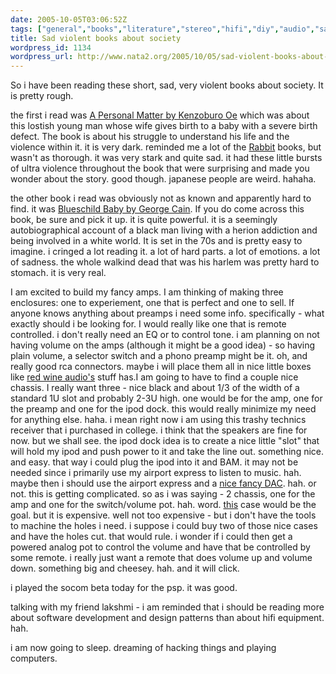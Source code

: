 ```yaml
---
date: 2005-10-05T03:06:52Z
tags: ["general","books","literature","stereo","hifi","diy","audio","sadness","society","violent"]
title: Sad violent books about society
wordpress_id: 1134
wordpress_url: http://www.nata2.org/2005/10/05/sad-violent-books-about-society/
---
```


So i have been reading these short, sad, very violent books about society. It is pretty rough.

 the first i read was <a href="http://www.amazon.com/exec/obidos/ASIN/0802150616/nata2productions">A Personal Matter by Kenzoburo Oe</a> which was about this lostish young man whose wife gives birth to a baby with a severe birth defect. The book is about his struggle to understand his life and the violence within it. it is very dark. reminded me a lot of the <a href="http://www.amazon.com/exec/obidos/ASIN/0449911659/nata2productions">Rabbit</a> books, but wasn't as thorough. it was very stark and quite sad. it had these little bursts of ultra violence throughout the book that were surprising and made you wonder about the story. good though. japanese people are weird. hahaha. 

the other book i read was obviously not as known and apparently hard to find. it was <a href="http://www.amazon.com/exec/obidos/ASIN/0880013494/nata2productions">Blueschild Baby by George Cain</a>. If you do come across this book, be sure and pick it up. it is quite powerful. it is a seemingly autobiographical account of a black man living with a herion addiction and being involved in a white world. It is set in the 70s and is pretty easy to imagine. i cringed a lot reading it. a lot of hard parts. a lot of emotions. a lot of sadness. the whole walkind dead that was his harlem was pretty hard to stomach. it is very real. 

I am excited to build my fancy amps. I am thinking of making three enclosures: one to experiement, one that is perfect and one to sell. If anyone knows anything about preamps i need some info. specifically - what exactly should i be looking for. I would really like one that is remote controlled. i don't really need an EQ or to control tone. i am planning on not having volume on the amps (although it might be a good idea) - so having plain volume, a selector switch and a phono preamp might be it. oh, and really good rca connectors. maybe i will place them all in nice little boxes like <a href="http://www.redwineaudio.com/Clari_T_Amp.html">red wine audio's</a> stuff has.I am going to have to find a couple nice chassis. I really want three - nice black and about 1/3 of the width of a standard 1U slot and probably 2-3U high. one would be for the amp, one for the preamp and one for the ipod dock. this would really minimize my need for anything else. haha. i mean right now i am using this trashy technics receiver that i purchased in college. i think that the speakers are fine for now. but we shall see. the ipod dock idea is to create a nice little "slot" that will hold my ipod and push power to it and take the line out. something nice. and easy. that way i could plug the ipod into it and BAM. it may not be needed since i primarily use my airport express to listen to music. hah. maybe then i should use the airport express and a <a href="http://sound.westhost.com/project85.htm">nice fancy DAC</a>. hah. or not. this is getting complicated. so as i was saying - 2 chassis, one for the amp and one for the switch/volume pot. hah. word. <a href="http://mywebpages.comcast.net/ampbox/page2.html">this</a> case would be the goal. but it is expensive. well not too expensive - but i don't have the tools to machine the holes i need. i suppose i could buy two of those nice cases and have the holes cut. that would rule. i wonder if i could then get a powered analog pot to control the volume and have that be controlled by some remote. i really just want a remote that does volume up and volume down. something big and cheesey. hah. and it will click. 

i played the socom beta today for the psp. it was good. 

talking with my friend lakshmi - i am reminded that i should be reading more about software development and design patterns than about hifi equipment. hah. 

i am now going to sleep. dreaming of hacking things and playing computers. 
